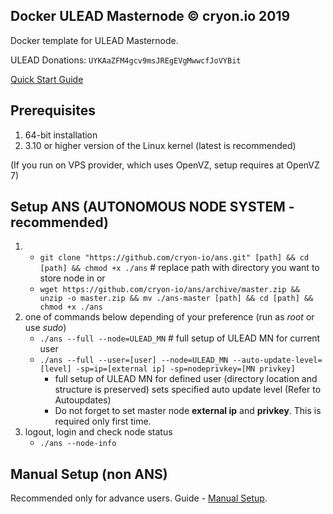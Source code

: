 ## Docker ULEAD Masternode © cryon.io 2019

Docker template for ULEAD Masternode.


ULEAD Donations: `UYKAaZFM4gcv9msJREgEVgMwwcfJoVYBit`

[Quick Start Guide](https://github.com/cryon-io/docker-ulead-mn/wiki/Quickstart---ANS)

## Prerequisites 

1. 64-bit installation
2. 3.10 or higher version of the Linux kernel (latest is recommended)

(If you run on VPS provider, which uses OpenVZ, setup requires at OpenVZ 7)

## Setup ANS (AUTONOMOUS NODE SYSTEM - recommended)

1. - `git clone "https://github.com/cryon-io/ans.git" [path] && cd [path] && chmod +x ./ans` # replace path with directory you want to store node in
   or 
   - `wget https://github.com/cryon-io/ans/archive/master.zip && unzip -o master.zip && mv ./ans-master [path] && cd [path] && chmod +x ./ans`
2. one of commands below depending of your preference (run as *root* or use *sudo*)
    - `./ans --full --node=ULEAD_MN` # full setup of ULEAD MN for current user
    - `./ans --full --user=[user] --node=ULEAD_MN --auto-update-level=[level] -sp=ip=[external ip] -sp=nodeprivkey=[MN privkey]` 
        * full setup of ULEAD MN for defined user (directory location and structure is preserved) sets specified auto update level (Refer to Autoupdates)
        * Do not forget to set master node **external ip** and **privkey**. This is required only first time.
3.  logout, login and check node status
    - `./ans --node-info`

## Manual Setup (non ANS)

Recommended only for advance users. Guide - [Manual Setup](https://github.com/cryon-io/docker-ulead-mn/wiki/Manual-Setup).

